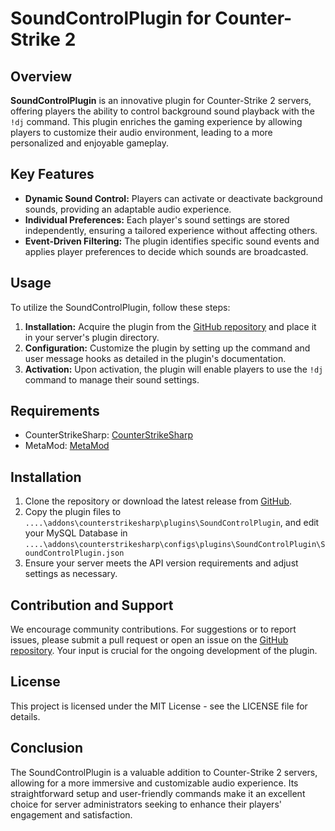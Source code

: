 # SoundControlPlugin for Counter-Strike 2

## Overview

**SoundControlPlugin** is an innovative plugin for Counter-Strike 2 servers, offering players the ability to control background sound playback with the `!dj` command. This plugin enriches the gaming experience by allowing players to customize their audio environment, leading to a more personalized and enjoyable gameplay.

## Key Features

- **Dynamic Sound Control:** Players can activate or deactivate background sounds, providing an adaptable audio experience.
- **Individual Preferences:** Each player's sound settings are stored independently, ensuring a tailored experience without affecting others.
- **Event-Driven Filtering:** The plugin identifies specific sound events and applies player preferences to decide which sounds are broadcasted.

## Usage

To utilize the SoundControlPlugin, follow these steps:

1. **Installation:** Acquire the plugin from the [GitHub repository](https://github.com/hlymcn/SoundControlPlugin) and place it in your server's plugin directory.
2. **Configuration:** Customize the plugin by setting up the command and user message hooks as detailed in the plugin's documentation.
3. **Activation:** Upon activation, the plugin will enable players to use the `!dj` command to manage their sound settings.

## Requirements

- CounterStrikeSharp: [CounterStrikeSharp](https://github.com/roflmuffin/CounterStrikeSharp)
- MetaMod: [MetaMod](https://www.metamodsource.net/downloads.php?branch=dev) 

## Installation

1. Clone the repository or download the latest release from [GitHub](https://github.com/hlymcn/SoundControlPlugin).
2. Copy the plugin files to `....\addons\counterstrikesharp\plugins\SoundControlPlugin`, and edit your MySQL Database in `....\addons\counterstrikesharp\configs\plugins\SoundControlPlugin\SoundControlPlugin.json` 
3. Ensure your server meets the API version requirements and adjust settings as necessary.

## Contribution and Support

We encourage community contributions. For suggestions or to report issues, please submit a pull request or open an issue on the [GitHub repository](https://github.com/hlymcn/SoundControlPlugin). Your input is crucial for the ongoing development of the plugin.

## License

This project is licensed under the MIT License - see the LICENSE file for details.

## Conclusion

The SoundControlPlugin is a valuable addition to Counter-Strike 2 servers, allowing for a more immersive and customizable audio experience. Its straightforward setup and user-friendly commands make it an excellent choice for server administrators seeking to enhance their players' engagement and satisfaction.
